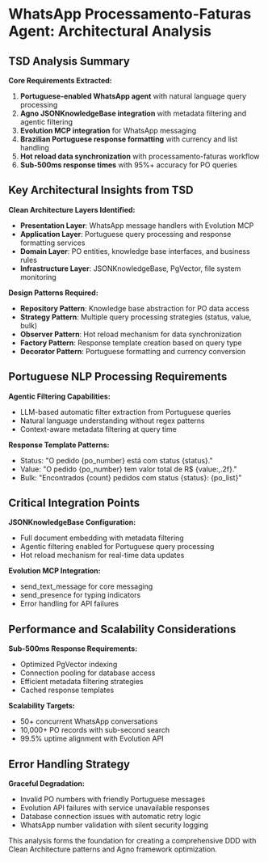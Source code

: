 # WhatsApp Processamento-Faturas Agent: Architectural Analysis

## TSD Analysis Summary

**Core Requirements Extracted:**
1. **Portuguese-enabled WhatsApp agent** with natural language query processing
2. **Agno JSONKnowledgeBase integration** with metadata filtering and agentic filtering
3. **Evolution MCP integration** for WhatsApp messaging
4. **Brazilian Portuguese response formatting** with currency and list handling
5. **Hot reload data synchronization** with processamento-faturas workflow
6. **Sub-500ms response times** with 95%+ accuracy for PO queries

## Key Architectural Insights from TSD

**Clean Architecture Layers Identified:**
- **Presentation Layer**: WhatsApp message handlers with Evolution MCP
- **Application Layer**: Portuguese query processing and response formatting services
- **Domain Layer**: PO entities, knowledge base interfaces, and business rules
- **Infrastructure Layer**: JSONKnowledgeBase, PgVector, file system monitoring

**Design Patterns Required:**
- **Repository Pattern**: Knowledge base abstraction for PO data access
- **Strategy Pattern**: Multiple query processing strategies (status, value, bulk)
- **Observer Pattern**: Hot reload mechanism for data synchronization
- **Factory Pattern**: Response template creation based on query type
- **Decorator Pattern**: Portuguese formatting and currency conversion

## Portuguese NLP Processing Requirements

**Agentic Filtering Capabilities:**
- LLM-based automatic filter extraction from Portuguese queries
- Natural language understanding without regex patterns
- Context-aware metadata filtering at query time

**Response Template Patterns:**
- Status: "O pedido {po_number} está com status {status}."
- Value: "O pedido {po_number} tem valor total de R$ {value:,.2f}."
- Bulk: "Encontrados {count} pedidos com status {status}: {po_list}"

## Critical Integration Points

**JSONKnowledgeBase Configuration:**
- Full document embedding with metadata filtering
- Agentic filtering enabled for Portuguese query processing
- Hot reload mechanism for real-time data updates

**Evolution MCP Integration:**
- send_text_message for core messaging
- send_presence for typing indicators
- Error handling for API failures

## Performance and Scalability Considerations

**Sub-500ms Response Requirements:**
- Optimized PgVector indexing
- Connection pooling for database access
- Efficient metadata filtering strategies
- Cached response templates

**Scalability Targets:**
- 50+ concurrent WhatsApp conversations
- 10,000+ PO records with sub-second search
- 99.5% uptime alignment with Evolution API

## Error Handling Strategy

**Graceful Degradation:**
- Invalid PO numbers with friendly Portuguese messages
- Evolution API failures with service unavailable responses
- Database connection issues with automatic retry logic
- WhatsApp number validation with silent security logging

This analysis forms the foundation for creating a comprehensive DDD with Clean Architecture patterns and Agno framework optimization.